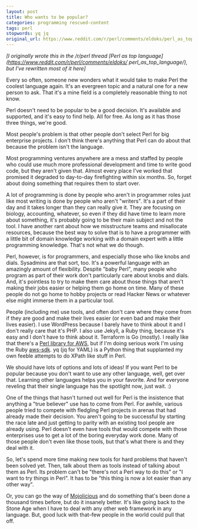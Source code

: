 ```yaml
---
layout: post
title: Who wants to be popular?
categories: programming rescued-content
tags: perl
stopwords: yq jq
original_url: https://www.reddit.com/r/perl/comments/eldoks/perl_as_top_language/fdhj6qb/
---
```


*\[I originally wrote this in the /r/perl thread [Perl as top
language](https://www.reddit.com/r/perl/comments/eldoks/
perl_as_top_language/), but I've rewritten most of it here\]*

Every so often, someone new wonders what it would take to make Perl
the coolest language again. It's an evergreen topic and a natural one for a
new person to ask. That it's a mine field is a completely reasonable thing
to not know.

<!--more-->

Perl doesn't need to be popular to be a good decision. It's available
and supported, and it's easy to find help. All for free. As long as it
has those three things, we're good.

Most people's problem is that other people don't select Perl for big
enterprise projects. I don't think there's anything that Perl can do
about that because the problem isn't the language.

Most programming ventures anywhere are a mess and staffed by people
who could use much more professional development and time to write
good code, but they aren't given that. Almost every place I've worked
that promised it degraded to day-to-day firefighting within six
months. So, forget about doing something that requires them to start
over.

A lot of programming is done by people who aren't in programmer roles
just like most writing is done by people who aren't "writers". It's a
part of their day and it takes longer than they can really give it.
They are focusing on biology, accounting, whatever, so even if they
did have time to learn more about something, it's probably going to be
their main subject and not the tool. I have another rant about how we
misstructure teams and misallocate resources, because the best way
to solve that is to have a programmer with a little bit of domain
knowledge working with a domain expert with a little programming
knowledge. That's not what we do though.

Perl, however, is for programmers, and especially those who like knobs
and dials. Sysadmins   are that sort, too. It's a powerful language
with an amazingly amount of flexibility. Despite "baby Perl", many
people who program as part of their work don't particularly care about
knobs and dials. And, it's pointless to try to make them care about
those things that aren't making their jobs easier or helping them go
home on time. Many of these people do not go home to hobby projects or
read Hacker News or whatever else might immerse them in a particular
tool.

People (including me) use tools, and often don't care where they come
from if they are good and make their lives easier (or even bad and
make their lives easier). I use WordPress because I barely have to
think about it and I don't really care that it's PHP. I also use
Jekyll, a Ruby thing, because it's easy and I don't have to think
about it. Terraform is Go (mostly). I really like that there's a [Perl
library for AWS](https://metacpan.org/pod/Paws), but if I'm doing
serious work I'm using the Ruby
[aws-sdk](https://aws.amazon.com/sdk-for-ruby/). yq (jq for YAML) is a
Python thing that supplanted my own feeble attempts to do XPath like
stuff in Perl.

We should have lots of options and lots of ideas! If you want Perl to
be popular because you don't want to use any other language, well, get
over that. Learning other languages helps you in your favorite. And
for everyone reveling that their single language has the spotlight
now, just wait. :)

One of the things that hasn't turned out well for Perl is the
insistence that anything a "true believer" use has to come from Perl.
For awhile, various people tried to compete with fledgling Perl
projects in arenas that had already made their decision. You aren't
going to be successful by starting the race late and just getting to
parity with an existing tool people are already using. Perl doesn't
even have tools that would compete with those enterprises use to get a
lot of the boring everyday work done. Many of those people don't even
like those tools, but that's what there is and they deal with it.

So, let's spend more time making new tools for hard problems that
haven't been solved yet. Then, talk about them as tools instead of
talking about them as Perl. Its problem can't be "there's not a Perl
way to do this" or "I want to try things in Perl". It has to be "this
thing is now a lot easier than any other way".

Or, you can go the way of [Mojolicious](https://mojolicious.org) and
do something that's been done a thousand times before, but do it
insanely better. It's like going back to the Stone Age when I have to
deal with any other web framework in any language. But, good luck with
that–few people in the world could pull that off.
